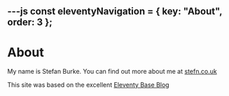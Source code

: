 ---js
const eleventyNavigation = {
	key: "About",
	order: 3
};
---

# About

My name is Stefan Burke. You can find out more about me at [stefn.co.uk](https://stefn.co.uk)

This site was based on the excellent [Eleventy Base Blog](https://github.com/11ty/eleventy-base-blog)
